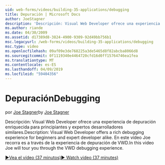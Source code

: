 ```yaml
---
uid: web-forms/videos/building-35-applications/debugging
title: Depuración | Microsoft Docs
author: JoeStagner
description: 'Descripción: Visual Web Developer ofrece una experiencia de depuración enriquecida para principiantes y expertos desarrolladores similares. En este vídeo Joe recorra a través de la VW...'
ms.author: riande
ms.date: 04/30/2009
ms.assetid: d17389d8-3824-4900-9309-92d49bb756b1
msc.legacyurl: /web-forms/videos/building-35-applications/debugging
msc.type: video
ms.openlocfilehash: 09af09e3de768225a3de5465d8f82abcba8066d8
ms.sourcegitcommit: 0f1119340e4464720cfd16d0ff15764746ea1fea
ms.translationtype: MT
ms.contentlocale: es-ES
ms.lasthandoff: 04/09/2019
ms.locfileid: "59404356"
---
```

# <a name="debugging"></a><span data-ttu-id="c994c-104">Depuración</span><span class="sxs-lookup"><span data-stu-id="c994c-104">Debugging</span></span>

<span data-ttu-id="c994c-105">por [Joe Stagner](https://github.com/JoeStagner)</span><span class="sxs-lookup"><span data-stu-id="c994c-105">by [Joe Stagner](https://github.com/JoeStagner)</span></span>

<span data-ttu-id="c994c-106">Descripción: Visual Web Developer ofrece una experiencia de depuración enriquecida para principiantes y expertos desarrolladores similares.</span><span class="sxs-lookup"><span data-stu-id="c994c-106">Description: Visual Web Developer offers a rich debugging experience for beginners and expert developer alike.</span></span> <span data-ttu-id="c994c-107">En este vídeo Joe recorra es a través de la experiencia de depuración de VWD.</span><span class="sxs-lookup"><span data-stu-id="c994c-107">In this video Joe will tour you through the VWD debugging experience.</span></span>

[<span data-ttu-id="c994c-108">&#9654;Vea el vídeo (37 minutos)</span><span class="sxs-lookup"><span data-stu-id="c994c-108">&#9654; Watch video (37 minutes)</span></span>](https://channel9.msdn.com/Blogs/ASP-NET-Site-Videos/debugging)
